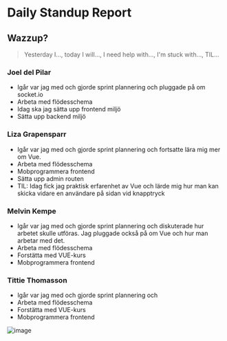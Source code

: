 # Daily Standup Report

## Wazzup?
> Yesterday I…, today I will…, I need help with…, I'm stuck with…, TIL…

### Joel del Pilar
- Igår var jag med och gjorde sprint plannering och pluggade på om socket.io
- Arbeta med flödesschema
- Idag ska jag sätta upp frontend miljö
- Sätta upp backend miljö

### Liza Grapensparr
- Igår var jag med och gjorde sprint plannering och fortsatte lära mig mer om Vue.
- Arbeta med flödesschema
- Mobprogrammera frontend 
- Sätta upp admin routen
- TIL: Idag fick jag praktisk erfarenhet av Vue och lärde mig hur man kan skicka vidare en användare på sidan vid knapptryck

### Melvin Kempe
- Igår var jag med och gjorde sprint plannering och diskuterade hur arbetet skulle utföras. Jag pluggade också på om Vue och hur man arbetar med det. 
- Arbeta med flödesschema
- Forstätta med VUE-kurs
- Mobprogrammera frontend 

### Tittie Thomasson
- Igår var jag med och gjorde sprint plannering och 
- Arbeta med flödesschema
- Forstätta med VUE-kurs
- Mobprogrammera frontend


![image](https://user-images.githubusercontent.com/71075458/236216313-1d1bf743-02c9-4439-8702-8a1a5a5cd8ce.png)

